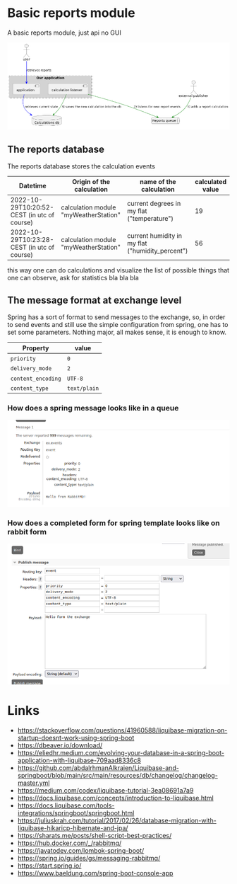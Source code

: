 # Basic reports module

A basic reports module, just api no GUI

![Basic deployment schema](docs/deployment.png)

## The reports database

The reports database stores the calculation events

| Datetime                                    | Origin of the calculation             | name of the calculation                          | calculated value |
|---------------------------------------------|---------------------------------------|--------------------------------------------------|------------------|
| 2022-10-29T10:20:52-CEST (in utc of course) | calculation module "myWeatherStation" | current degrees in my flat ("temperature")       | 19               |
| 2022-10-29T10:23:28-CEST (in utc of course) | calculation module "myWeatherStation" | current humidity in my flat ("humidity_percent") | 56               |

this way one can do calculations and visualize the list of possible things that one can observe, ask for statistics
bla bla bla

## The message format at exchange level
Spring has a sort of format to send messages to the exchange, so, in order to send events and still use
the simple configuration from spring, one has to set some parameters.
Nothing major, all makes sense, it is enough to know.

| Property           | value        |
|--------------------|--------------|
| `priority`         | `0`          |
| `delivery_mode`    | `2`          |
| `content_encoding` | `UTF-8`      |
| `content_type`     | `text/plain` |

### How does a spring message looks like in a queue
![How does a spring message looks like in a queue](docs/default_spring_message_on_rabbit.png)

### How does a completed form for spring template looks like on rabbit form
![How does a completed form for spring template looks like on rabbit form](docs/exchange_input_form.png)




# Links
- https://stackoverflow.com/questions/41960588/liquibase-migration-on-startup-doesnt-work-using-spring-boot
- https://dbeaver.io/download/
- https://eliedhr.medium.com/evolving-your-database-in-a-spring-boot-application-with-liquibase-709aad8336c8
- https://github.com/abdalrhmanAlkraien/Liquibase-and-springboot/blob/main/src/main/resources/db/changelog/changelog-master.yml
- https://medium.com/codex/liquibase-tutorial-3ea08691a7a9
- https://docs.liquibase.com/concepts/introduction-to-liquibase.html
- https://docs.liquibase.com/tools-integrations/springboot/springboot.html
- https://juliuskrah.com/tutorial/2017/02/26/database-migration-with-liquibase-hikaricp-hibernate-and-jpa/
- https://sharats.me/posts/shell-script-best-practices/
- https://hub.docker.com/_/rabbitmq/
- https://javatodev.com/lombok-spring-boot/
- https://spring.io/guides/gs/messaging-rabbitmq/
- https://start.spring.io/
- https://www.baeldung.com/spring-boot-console-app